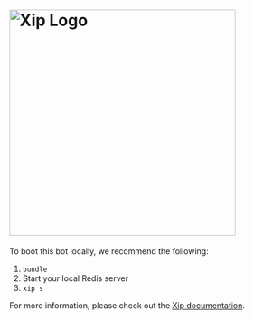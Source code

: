# <a href='https://xipkit.com'><img src='https://cdn.xipkit.com/logo-dark.svg' width='400' alt='Xip Logo' aria-label='xipkit.com' /></a>

To boot this bot locally, we recommend the following:

1. `bundle`
2. Start your local Redis server
3. `xip s`

For more information, please check out the [Xip documentation](https://xipkit.com/docs).
